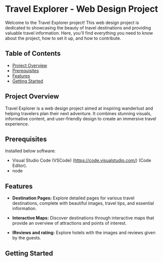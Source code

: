 # Travel Explorer - Web Design Project

Welcome to the Travel Explorer project! This web design project is dedicated to showcasing the beauty of travel destinations and providing valuable travel information. Here, you'll find everything you need to know about the project, how to set it up, and how to contribute.

## Table of Contents

- [Project Overview](#project-overview)
- [Prerequisites](#softwares)
- [Features](#features)
- [Getting Started](#getting-started)

## Project Overview

Travel Explorer is a web design project aimed at inspiring wanderlust and helping travelers plan their next adventure. It combines stunning visuals, informative content, and user-friendly design to create an immersive travel experience.

## Prerequisites

Installed below software:
- Visual Studio Code (VSCode) (https://code.visualstudio.com/) (Code Editor).
- node 

## Features

- **Destination Pages:** Explore detailed pages for various travel destinations, complete with beautiful images, travel tips, and essential information.

- **Interactive Maps:** Discover destinations through interactive maps that provide an overview of attractions and points of interest.

- **IReviews and rating:** Explore hotels with the images and reviews given by the guests. 



## Getting Started



